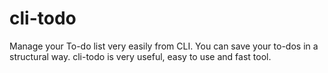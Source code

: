 # cli-todo
Manage your To-do list very easily from CLI. You can save your to-dos in a structural way. cli-todo is very useful, easy to use and fast tool.
